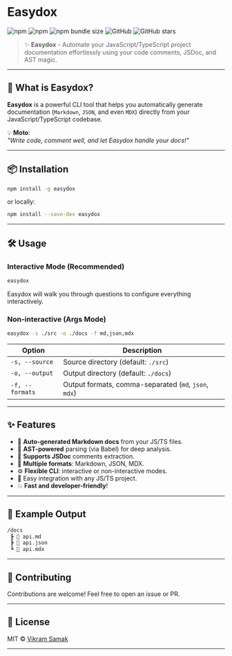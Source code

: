 # Easydox

![npm](https://img.shields.io/npm/v/easydox)
![npm](https://img.shields.io/npm/dw/easydox)
![npm bundle size](https://img.shields.io/bundlephobia/minzip/easydox)
![GitHub](https://img.shields.io/github/license/vikramsamak/easydox)
![GitHub stars](https://img.shields.io/github/stars/vikramsamak/easydox?style=social)

> ✨ **Easydox** - Automate your JavaScript/TypeScript project documentation effortlessly using your code comments, JSDoc, and AST magic.

---

## 🚀 What is Easydox?

**Easydox** is a powerful CLI tool that helps you automatically generate documentation (`Markdown`, `JSON`, and even `MDX`) directly from your JavaScript/TypeScript codebase.

💡 **Moto**:  
_"Write code, comment well, and let Easydox handle your docs!"_

---

## 📦 Installation

```bash
npm install -g easydox
```

or locally:

```bash
npm install --save-dev easydox
```

---

## 🛠️ Usage

### **Interactive Mode (Recommended)**

```bash
easydox
```

Easydox will walk you through questions to configure everything interactively.

### **Non-interactive (Args Mode)**

```bash
easydox -s ./src -o ./docs -f md,json,mdx
```

| Option          | Description                                           |
| --------------- | ----------------------------------------------------- |
| `-s, --source`  | Source directory (default: `./src`)                   |
| `-o, --output`  | Output directory (default: `./docs`)                  |
| `-f, --formats` | Output formats, comma-separated (`md`, `json`, `mdx`) |

---

## ✨ Features

- 🚀 **Auto-generated Markdown docs** from your JS/TS files.
- 🧠 **AST-powered** parsing (via Babel) for deep analysis.
- 📝 **Supports JSDoc** comments extraction.
- 🎯 **Multiple formats**: Markdown, JSON, MDX.
- ⚙️ **Flexible CLI**: interactive or non-interactive modes.
- 🧩 Easy integration with any JS/TS project.
- 💥 **Fast and developer-friendly**!

---

## 📄 Example Output

```bash
/docs
 ┣ 📄 api.md
 ┣ 📄 api.json
 ┗ 📄 api.mdx
```

---

## 🤝 Contributing

Contributions are welcome! Feel free to open an issue or PR.

---

## 📜 License

MIT © [Vikram Samak](https://github.com/vikramsamak)

---
